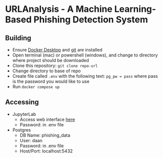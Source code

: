 # URLAnalysis - A Machine Learning-Based Phishing Detection System 

## Building
* Ensure [Docker Desktop](https://www.docker.com/products/docker-desktop/) and [git](https://github.com/git-guides/install-git) are installed 
* Open terminal (mac) or powershell (windows), and change to directory where project should be downloaded
* Clone this repository: `git clone repo-url`
* Change directory to base of repo
* Create file called `.env` with the following text: `pg_pw = pass` where pass is the password you would like to use
* Run `docker compose up`

## Accessing
* JupyterLab
  * Access web interface [here](http://localhost:8888)
  * Password: in .env file
* Postgres
  * DB Name: phishing_data
  * User: daan
  * Password: in .env file
  * Host/Port: localhost:5432